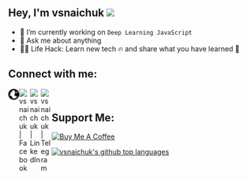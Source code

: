 ## Hey, I'm vsnaichuk <img src="https://media.giphy.com/media/hvRJCLFzcasrR4ia7z/giphy.gif" width="30px">

 
- 🔭 I’m currently working on `Deep Learning JavaScript`
- 💬 Ask me about anything
- 👨‍💻 Life Hack: Learn new tech :fire: and share what you have learned :tada:

## Connect with me:

[<img align="left" alt="webpage" width="22px" src="https://raw.githubusercontent.com/iconic/open-iconic/master/svg/globe.svg" />][website]
[<img align="left" alt="vsnaichuk | Facebook" width="22px" src="https://cdn.jsdelivr.net/npm/simple-icons@v3/icons/facebook.svg" />][facebook]
[<img align="left" alt="vsnaichuk  | LinkedIn" width="22px" src="https://cdn.jsdelivr.net/npm/simple-icons@v3/icons/linkedin.svg" />][linkedin]
[<img align="left" alt="vsnaichuk  | Telegram" width="22px" src="https://cdn.jsdelivr.net/npm/simple-icons@v3/icons/telegram.svg" />][telegram]
<br />

## Support Me:

<a href="https://www.buymeacoffee.com/vsnaichuk" target="_blank"><img src="https://cdn.buymeacoffee.com/buttons/v2/default-violet.png" alt="Buy Me A Coffee" height="60px" width="200px"></a>

<a href="https://github.com/vsnaichuk">
  <img height="180em" src="https://github-readme-stats.vercel.app/api/top-langs/?username=vsnaichuk&theme=outrun&layout=compact" alt="vsnaichuk's github top languages" />
</a>

[website]: https://sv-dev.netlify.app/
[facebook]: https://www.facebook.com/Snaychuk
[linkedin]: https://www.linkedin.com/in/volodymyr-snaichuk-74a389124
[telegram]: https://t.me/snaichuk_v

